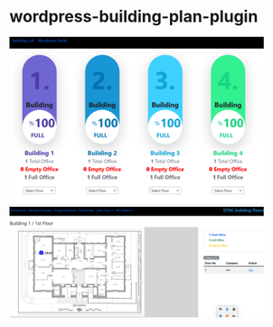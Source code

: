 # wordpress-building-plan-plugin

<img src='https://github.com/stnc/wordpress-building-plan-plugin/blob/main/s1.png?raw=true' width=450>
<img src='https://github.com/stnc/wordpress-building-plan-plugin/blob/main/s2.png?raw=true' width=450>